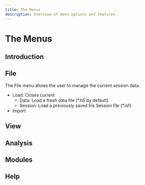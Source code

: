 ```yaml
---
title: The Menus
description: Overview of menu options and features.
---
```


# The Menus

## Introduction

## File

The File menu allows the user to manage the current session data.

* Load: Closes current
  * Data: Load a fresh data file \(\*.h5 by default\).
  * Session: Load a previously saved Iris Session file \(\*.isf\)
* Import

## View

## Analysis

## Modules

## Help


